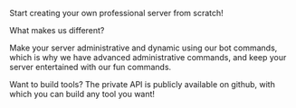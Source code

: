 Start creating your own professional server from scratch!

What makes us different?

Make your server administrative and dynamic using our bot commands, which is why we have advanced administrative commands, 
and keep your server entertained with our fun commands. 

Want to build tools? 
The private API is publicly available on github, with which you can build any tool you want! 
